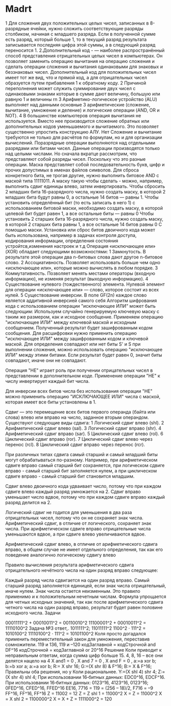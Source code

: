 # Madrt
1 Для сложения двух положительных целых чисел, записанных в 8-разрядные ячейки, нужно сложить соответствующие разряды столбиком, начиная с младшего разряда. Если в полученной сумме есть разряд, который больше 1, то в текущий разряд результата записывается последняя цифра этой суммы, а в следующий разряд переносится 1. 2.Дополнительный код - — наиболее распространённый способ представления отрицательных целых чисел в компьютерах. Он позволяет заменить операцию вычитания на операцию сложения и сделать операции сложения и вычитания одинаковыми для знаковых и беззнаковых чисел. Дополнительный код для положительных чисел имеет тот же вид, что и прямой код, а для отрицательных чисел образуется путем прибавления 1 к обратному коду.
2 Причиной переполнения может служить суммирование двух чисел с одинаковыми знаками которые в сумме дают величину, большую или равную 1 и величины rn
3 Арифметико-логическое устройство (ALU) выполняет над данными основные 3 арифметические (сложение, вычитание, умножение и деление) и логические операции (AND, OR и NOT).
4 В большинстве компьютеров операция вычитания не используется. Вместо нее производится сложение обратных или дополнительных кодов уменьшаемого и вычитаемого. Это позволяет существенно упростить конструкцию АЛУ.
Нет
Сложение и вычитание требуются не только для расчётов по формулам, но и для организации вычислений.
Поразрядные операции выполняются над отдельными разрядами или битами чисел. Данные операции производятся только над целыми числами. Но сначала вкратце рассмотрим, что представляют собой разряды чисел.
Поскольку что это разные операции.
Маска представляет собой последовательность букв, цифр и прочих допустимых в именах файлов символов.
Для сброса конкретного бита, не трогая другие, нужно выполнить битовое AND с маской типа 11111011. А маску такую чтобы сделать - можно, например, выполнить сдвиг единицы влево, затем инвертировать.
Чтобы сбросить 2 младших бита 16-разрядного числа, нужно создать маску, в которой 2 младших бита будут равны 0, а остальные 14 битов — равны 1.
Чтобы установить определённый бит (то есть записать в него 1) с использованием битовой маски, необходимо создать маску, в которой целевой бит будет равен 1, а все остальные биты — равны 0
Чтобы установить 2 старших бита 16-разрядного числа, нужно создать маску, в которой 2 старших бита равны 1, а все остальные 14 битов равны 0
С помощью маски.
Установка или сброс битов двоичного кода может быть использована, например в задачах контроля доступа, кодирования информации, определения состояния устройтсв,изменения настроек и т.д
Операция «исключающее или» (XOR) обладает следующими возможностями:
1 Замкнутость. В результате этой операции два n-битовых слова дают другое n-битовое слово.
2 Ассоциативность. Позволяет использовать больше чем одно «исключающее или», которые можно вычислять в любом порядке.
3 Коммутативность. Позволяет менять местами операторы (входную информацию), не изменяя результат (выходную информацию).
4 Существование нулевого (тождественного) элемента. Нулевой элемент для операции «исключающее или» — слово, которое состоит из всех нулей.
5 Существование инверсии. В поле GF(2n) каждое слово является аддитивной инверсией самого себя
Алгоритм шифрования кода с использованием операции "исключающее ИЛИ" может быть следующим:
Используем случайно генерируемую ключевую маску с таким же размером, как и исходное сообщение.
Применяем операцию "исключающее ИЛИ" между ключевой маской и исходным сообщением.
Полученный результат будет зашифрованным кодом сообщения.
Для расшифровки нужно применить операцию "исключающее ИЛИ" между зашифрованным кодом и ключевой маской.
Для определения совпадают или нет биты S' и S при выполнении сложения, можно использовать операцию "исключающее ИЛИ" между этими битами. Если результат будет равен 0, значит биты совпадают, иначе они не совпадают.

Операция "НЕ" играет роль при получении отрицательных чисел в представлении в дополнительном коде. Применение операции "НЕ" к числу инвертирует каждый бит числа.

Для инверсии всех битов числа без использования операции "НЕ" можно применить операцию "ИСКЛЮЧАЮЩЕЕ ИЛИ" числа с маской, которая имеет все биты установлены в 1.

Сдвиг — это перемещение всех битов первого операнда (байта или слова) влево или вправо на число, заданное вторым операндом. Существуют следующие виды сдвига: 1 Логический сдвиг влево (shl). 2 Арифметический сдвиг влево (sal). 3 Логический сдвиг вправо (shr). 4 Арифметический сдвиг вправо (sar). 5 Циклический сдвиг влево (rol). 6 Циклический сдвиг вправо (ror). 7 Циклический сдвиг влево через перенос (rcl). 8 Циклический сдвиг вправо через перенос (rcr).

При различных типах сдвига самый старший и самый младший биты могут обрабатываться по-разному. Например, при арифметическом сдвиге вправо самый старший бит сохраняется, при логическом сдвиге вправо - самый старший бит заполняется нулем, а при циклическом сдвиге вправо - самый старший бит становится младшим.

Сдвиг влево двоичного кода удваивает число, потому что при каждом сдвиге влево каждый разряд умножается на 2. Сдвиг вправо уменьшает число вдвое, потому что при каждом сдвиге вправо каждый разряд делится на 2.

Логический сдвиг не годится для уменьшения в два раза отрицательных чисел, потому что он не сохраняет знак числа. Арифметический сдвиг, в отличие от логического, сохраняет знак числа. При арифметическом сдвиге вправо отрицательные числа уменьшаются вдвое, а при сдвиге влево увеличиваются вдвое.

Арифметический сдвиг влево, в отличие от арифметического сдвига вправо, в общем случае не имеет отдельного определения, так как его поведение аналогично логическому сдвигу влево

Правило вычисления результата арифметического сдвига отрицательного нечётного числа на один разряд вправо следующее:

Каждый разряд числа сдвигается на один разряд вправо.
Самый старший разряд заполняется единицей, если знак числа отрицательный, иначе нулем.
Знак числа остается неизменным. Это правило применимо и к положительным нечетным числам. Формула упрощается для четных исходных значений, так как после арифметического сдвига четного числа на один разряд вправо, результат будет равен половине исходного числа.
Задачи

00011111^2 + 00010011^2 = 00110010^2
11100001^2 + 00010011^2 = 11110100^2
Задача №3 ответ,.
1011111^2; 11011111^2
1100^2 ⋅ 111^2 = 1010100^2
11110100^2 ⋅ 111^2 = 10101100^2
Коля просто догадался применить переместительный закон для умножения, переставив
сомножители.
119 и 136, 119 и –120
кодЗаглавной = кодСтрочной and DF^16
кодСтрочной = кодЗаглавной or 20^16
Решение Коли приводит к неправильным ответам, когда сумма цифр больше 15.
4, 8, 16 – все они делятся нацело на 4
X and1 = 0 , X and 7 = 0 , X and F = 0 ,
a:=a xor b; b:=b xor a; a:=a xor b;
R:= X shr 16; G:=(X shr 8) & F^16; B:= X & F^16;
Правильны оба решения, но у Коли рациональнее.
Y:=(X shl 4) shr 4; Z:=(X shr 4) shl 4;
При использовании 16‐битных данных: EDC0^16, EDCF^16.
При использовании 16‐битных данных: 0123^16, 4123^16, 0123^16; 0FED^16, CFED^16, FFED^16
EE16, 7716 = 119 = (256 – 18)/2, F716 = –9
FF^16, FF^16, FF^16
Z = 11002 = 12 Z = Z shl 1 = 11000^2 X = Z = 11000^2 X = X shl 2 = 1100000^2 X = X + Z = 1111000^2 = 120
